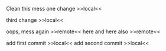 Clean this mess
one change >>local<<

third change >>local<<

oops, mess again >>remote<< here
and here also >>remote<<

add first commit >>local<<
add second commit >>local<<
